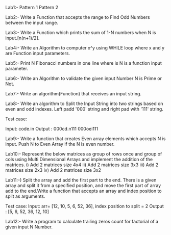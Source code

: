Lab1:- 
 Pattern 1 
 Pattern 2

Lab2:- 
Write a Function that accepts the range to Find Odd Numbers between the input range.

Lab3:-
Write a Function which prints the sum of 1-N numbers when N is input.[n(n+1)/2].

Lab4:-
Write an Algorithm to computer x^y using WHILE loop where x and y are Function input parameters.

Lab5:- 
Print N Fibonacci numbers in one line where is N is a function input parameter.

Lab6:-
Write an Algorithm to validate the given input Number N is Prime or Not. 

Lab7:-
Write an algorithm(Function) that receives an input string.

Lab8:-
Write an algorithm to Split the Input String into two strings based on even and odd indexes. Left padd '000' string and right pad with '111' string.

Test case:

Input: 
code.in 
Output : 
000cd.n111
000oei111

Lab9:-
Write a function that creates Even array elements which accepts N is input. Push N to Even Array if the N is even number.

Lab10:-
Represent the below matrices as group of rows once and group of cols using Multi Dimensional Arrays and implement the addition of the matrices.
    i) Add 2 matrices size 4x4
   ii) Add 2 matrices size 3x3
  iii) Add 2 matrices size 2x3
   iv) Add 2 matrices size 3x2

Lab11:-)
Split the array and add the first part to the end. There is a given array and split it from a specified position, and move the first part of array add to the end.Write a function that accepts an array and index position to split as arguments.

Test case: 
Input: 
arr= [12, 10, 5, 6, 52, 36], index position to split = 2
Output : [5, 6, 52, 36, 12, 10]

Lab12:-
Write a program to calculate trailing zeros count for factorial of a given input N Number.

